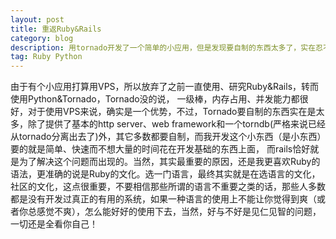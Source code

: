 ```yaml
---
layout: post
title: 重返Ruby&Rails
category: blog
description: 用tornado开发了一个简单的小应用，但是发现要自制的东西太多了，实在忍不住，用rails重新开发了，这下-爽了。。。
tag: Ruby Python
---
```


由于有个小应用打算用VPS，所以放弃了之前一直使用、研究Ruby&Rails，转而使用Python&Tornado，Tornado没的说， 一级棒，内存占用、并发能力都很好，对于使用VPS来说，确实是一个优势，不过，Tornado要自制的东西实在是太多，除了提供了基本的http server、web framework和一个torndb(严格来说已经从tornado分离出去了)外，其它多数都要自制，而我开发这个小东西（是小东西）要的就是简单、快速而不想大量的时间花在开发基础的东西上面， 而rails恰好就是为了解决这个问题而出现的。当然，其实最重要的原因，还是我更喜欢Ruby的语法，更准确的说是Ruby的文化。选一门语言，最终其实就是在选语言的文化，社区的文化，这点很重要，不要相信那些所谓的语言不重要之类的话，那些人多数都是没有开发过真正的有用的系统，如果一种语言的使用上不能让你觉得到爽（或者你总感觉不爽），怎么能好好的使用下去，当然，好与不好是见仁见智的问题，一切还是全看你自己！